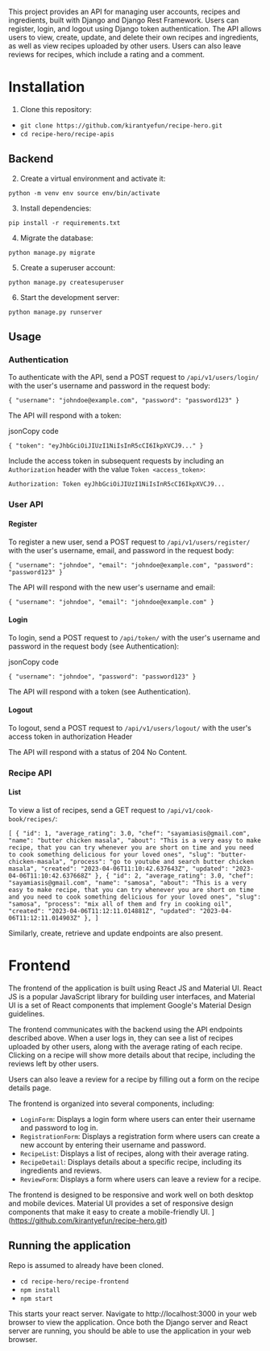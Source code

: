 This project provides an API for managing user accounts, recipes and ingredients, built with Django and Django Rest Framework. Users can register, login, and logout using Django token authentication. The API allows users to view, create, update, and delete their own recipes and ingredients, as well as view recipes uploaded by other users. Users can also leave reviews for recipes, which include a rating and a comment.

# Installation

1.  Clone this repository:


- `git clone https://github.com/kirantyefun/recipe-hero.git`
- `cd recipe-hero/recipe-apis` 

## Backend

2.  Create a virtual environment and activate it:


`python -m venv env
source env/bin/activate` 

3.  Install dependencies:

`pip install -r requirements.txt` 

4.  Migrate the database:


`python manage.py migrate` 

5.  Create a superuser account:


`python manage.py createsuperuser` 

6.  Start the development server:


`python manage.py runserver` 

## Usage

### Authentication

To authenticate with the API, send a POST request to `/api/v1/users/login/` with the user's username and password in the request body:

`{
  "username": "johndoe@example.com",
  "password": "password123"
}` 

The API will respond with a token:

jsonCopy code

`{
  "token": "eyJhbGciOiJIUzI1NiIsInR5cCI6IkpXVCJ9..."
}` 

Include the access token in subsequent requests by including an `Authorization` header with the value `Token <access_token>`:

`Authorization: Token eyJhbGciOiJIUzI1NiIsInR5cCI6IkpXVCJ9...` 

### User API

#### Register

To register a new user, send a POST request to `/api/v1/users/register/` with the user's username, email, and password in the request body:

`{
  "username": "johndoe",
  "email": "johndoe@example.com",
  "password": "password123"
}` 

The API will respond with the new user's username and email:

`{
  "username": "johndoe",
  "email": "johndoe@example.com"
}` 

#### Login

To login, send a POST request to `/api/token/` with the user's username and password in the request body (see Authentication):

jsonCopy code

`{
  "username": "johndoe",
  "password": "password123"
}` 

The API will respond with a token (see Authentication).

#### Logout

To logout, send a POST request to `/api/v1/users/logout/` with the user's access token in authorization Header

The API will respond with a status of 204 No Content.

### Recipe API

#### List

To view a list of recipes, send a GET request to `/api/v1/cook-book/recipes/`:

`[
  {
			"id": 1,
			"average_rating": 3.0,
			"chef": "sayamiasis@gmail.com",
			"name": "butter chicken masala",
			"about": "This is a very easy to make recipe, that you can try whenever you are short on time and you need to cook something delicious for your loved ones",
			"slug": "butter-chicken-masala",
			"process": "go to youtube and search butter chicken masala",
			"created": "2023-04-06T11:10:42.637643Z",
			"updated": "2023-04-06T11:10:42.637668Z"
		},
		{
			"id": 2,
			"average_rating": 3.0,
			"chef": "sayamiasis@gmail.com",
			"name": "samosa",
			"about": "This is a very easy to make recipe, that you can try whenever you are short on time and you need to cook something delicious for your loved ones",
			"slug": "samosa",
			"process": "mix all of them and fry in cooking oil",
			"created": "2023-04-06T11:12:11.014881Z",
			"updated": "2023-04-06T11:12:11.014903Z"
		},
		]`

Similarly, create, retrieve and update endpoints are also present.

# Frontend
The frontend of the application is built using React JS and Material UI. React JS is a popular JavaScript library for building user interfaces, and Material UI is a set of React components that implement Google's Material Design guidelines.

The frontend communicates with the backend using the API endpoints described above. When a user logs in, they can see a list of recipes uploaded by other users, along with the average rating of each recipe. Clicking on a recipe will show more details about that recipe, including the reviews left by other users.

Users can also leave a review for a recipe by filling out a form on the recipe details page.

The frontend is organized into several components, including:

-   `LoginForm`: Displays a login form where users can enter their username and password to log in.
-   `RegistrationForm`: Displays a registration form where users can create a new account by entering their username and password.
-   `RecipeList`: Displays a list of recipes, along with their average rating.
-   `RecipeDetail`: Displays details about a specific recipe, including its ingredients and reviews.
-   `ReviewForm`: Displays a form where users can leave a review for a recipe.

The frontend is designed to be responsive and work well on both desktop and mobile devices. Material UI provides a set of responsive design components that make it easy to create a mobile-friendly UI.
](https://github.com/kirantyefun/recipe-hero.git)
## Running the application

Repo is assumed to already have been cloned.
- `cd recipe-hero/recipe-frontend`
- `npm install`
- `npm start`

This starts your react server.
Navigate to http://localhost:3000 in your web browser to view the application. 
Once both the Django server and React server are running, you should be able to use the application in your web browser.

